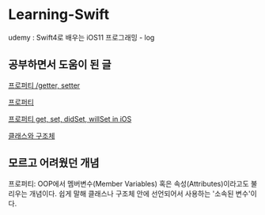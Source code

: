 # Learning-Swift
udemy : Swift4로 배우는 iOS11 프로그래밍 - log

## 공부하면서 도움이 된 글
[프로퍼티 /getter, setter](http://seorenn.blogspot.com/2014/06/swift-properties.html)

[프로퍼티](https://github.com/enshahar/swiftsummary/blob/master/%5B%EC%8A%A4%EC%9C%84%ED%94%84%ED%8A%B8%20%EB%8C%80%EC%B6%A9%EB%B3%B4%EA%B8%B0%5D%209.%20%ED%94%84%EB%A1%9C%ED%8D%BC%ED%8B%B0(property).md)

[프로퍼티 get, set, didSet, willSet in iOS](https://medium.com/ios-development-with-swift/%ED%94%84%EB%A1%9C%ED%8D%BC%ED%8B%B0-get-set-didset-willset-in-ios-a8f2d4da5514)

[클래스와 구조체](https://devxoul.gitbooks.io/ios-with-swift-in-40-hours/content/Chapter-3/classes-and-structures.html)



## 모르고 어려웠던 개념
프로퍼티: OOP에서 멤버변수(Member Variables) 혹은 속성(Attributes)이라고도 불리우는 개념이다. 쉽게 말해 클래스나 구조체 안에 선언되어서 사용하는 '소속된 변수'이다.
